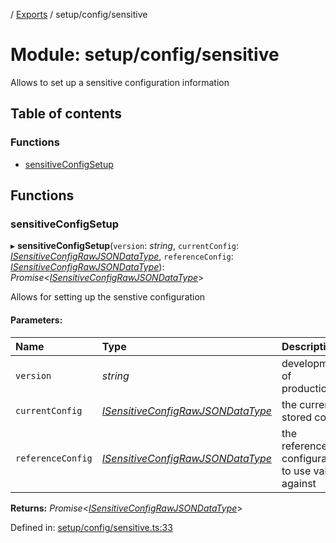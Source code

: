 [](../README.md) / [Exports](../modules.md) / setup/config/sensitive

# Module: setup/config/sensitive

Allows to set up a sensitive configuration information

## Table of contents

### Functions

- [sensitiveConfigSetup](setup_config_sensitive.md#sensitiveconfigsetup)

## Functions

### sensitiveConfigSetup

▸ **sensitiveConfigSetup**(`version`: *string*, `currentConfig`: [*ISensitiveConfigRawJSONDataType*](../interfaces/config.isensitiveconfigrawjsondatatype.md), `referenceConfig`: [*ISensitiveConfigRawJSONDataType*](../interfaces/config.isensitiveconfigrawjsondatatype.md)): *Promise*<[*ISensitiveConfigRawJSONDataType*](../interfaces/config.isensitiveconfigrawjsondatatype.md)\>

Allows for setting up the senstive configuration

#### Parameters:

Name | Type | Description |
:------ | :------ | :------ |
`version` | *string* | development of production   |
`currentConfig` | [*ISensitiveConfigRawJSONDataType*](../interfaces/config.isensitiveconfigrawjsondatatype.md) | the currently stored config   |
`referenceConfig` | [*ISensitiveConfigRawJSONDataType*](../interfaces/config.isensitiveconfigrawjsondatatype.md) | the reference configuration to use values against    |

**Returns:** *Promise*<[*ISensitiveConfigRawJSONDataType*](../interfaces/config.isensitiveconfigrawjsondatatype.md)\>

Defined in: [setup/config/sensitive.ts:33](https://github.com/onzag/itemize/blob/11a98dec/setup/config/sensitive.ts#L33)
